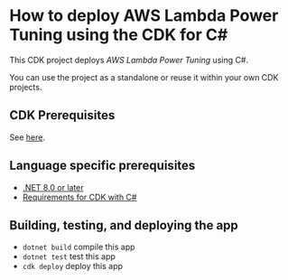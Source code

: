 # How to deploy AWS Lambda Power Tuning using the CDK for C#

This CDK project deploys *AWS Lambda Power Tuning* using C#.

You can use the project as a standalone or reuse it within your own CDK projects.


## CDK Prerequisites

See [here](../README.md).


## Language specific prerequisites

- [.NET 8.0 or later](https://docs.aws.amazon.com/cdk/v2/guide/getting_started.html#getting_started_prerequisites)
- [Requirements for CDK with C#](https://docs.aws.amazon.com/cdk/v2/guide/work-with-cdk-csharp.html#csharp-prerequisites)

## Building, testing, and deploying the app

* `dotnet build`  compile this app
* `dotnet test`  	 test this app
* `cdk deploy`  	 deploy this app

